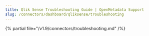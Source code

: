 ```yaml
---
title: Qlik Sense Troubleshooting Guide | OpenMetadata Support
slug: /connectors/dashboard/qliksense/troubleshooting
---
```


{% partial file="/v1.9/connectors/troubleshooting.md" /%}
